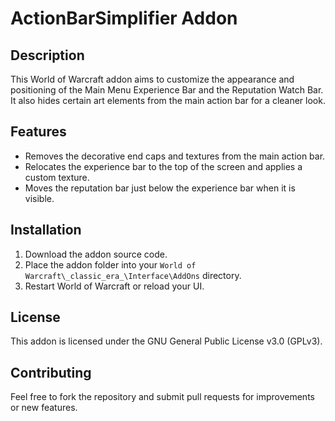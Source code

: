 # ActionBarSimplifier Addon

## Description

This World of Warcraft addon aims to customize the appearance and positioning of the Main Menu Experience Bar and the Reputation Watch Bar. It also hides certain art elements from the main action bar for a cleaner look.

## Features

- Removes the decorative end caps and textures from the main action bar.
- Relocates the experience bar to the top of the screen and applies a custom texture.
- Moves the reputation bar just below the experience bar when it is visible.

## Installation

1. Download the addon source code.
2. Place the addon folder into your `World of Warcraft\_classic_era_\Interface\AddOns` directory.
3. Restart World of Warcraft or reload your UI.

## License

This addon is licensed under the GNU General Public License v3.0 (GPLv3).

## Contributing

Feel free to fork the repository and submit pull requests for improvements or new features.
